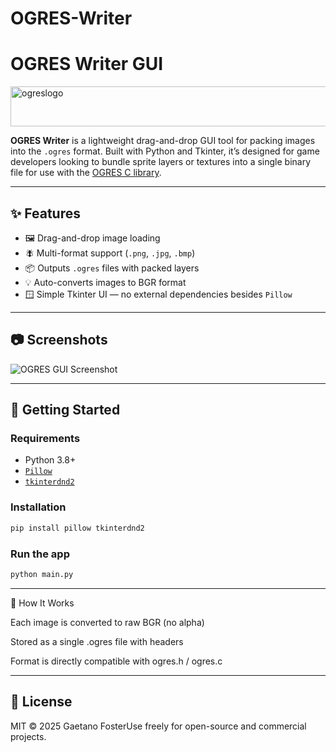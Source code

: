 # OGRES-Writer
# OGRES Writer GUI

<img width="640" height="64" alt="ogreslogo" src="https://github.com/user-attachments/assets/20791b94-a8d1-4b58-aedb-0bcaaa1b2114" />

**OGRES Writer** is a lightweight drag-and-drop GUI tool for packing images into the `.ogres` format. Built with Python and Tkinter, it’s designed for game developers looking to bundle sprite layers or textures into a single binary file for use with the [OGRES C library](https://github.com/yourname/OGRES).

---

## ✨ Features

* 🖼️ Drag-and-drop image loading
* 🪰 Multi-format support (`.png`, `.jpg`, `.bmp`)
* 📦 Outputs `.ogres` files with packed layers
* 💡 Auto-converts images to BGR format 
* 🪟 Simple Tkinter UI — no external dependencies besides `Pillow`

---

## 📷 Screenshots

![OGRES GUI Screenshot](https://github.com/user-attachments/assets/dc3673cf-f091-465c-8aa1-b65fdbd84cf2)

---

## 🐍 Getting Started

### Requirements

* Python 3.8+
* [`Pillow`](https://pypi.org/project/Pillow/)
* [`tkinterdnd2`](https://pypi.org/project/tkinterdnd2/)

### Installation

```bash
pip install pillow tkinterdnd2
```

### Run the app

```bash
python main.py
```
---
💾 How It Works

Each image is converted to raw BGR (no alpha)

Stored as a single .ogres file with headers

Format is directly compatible with ogres.h / ogres.c

---

## 🧠 License

MIT © 2025 Gaetano FosterUse freely for open-source and commercial projects.


